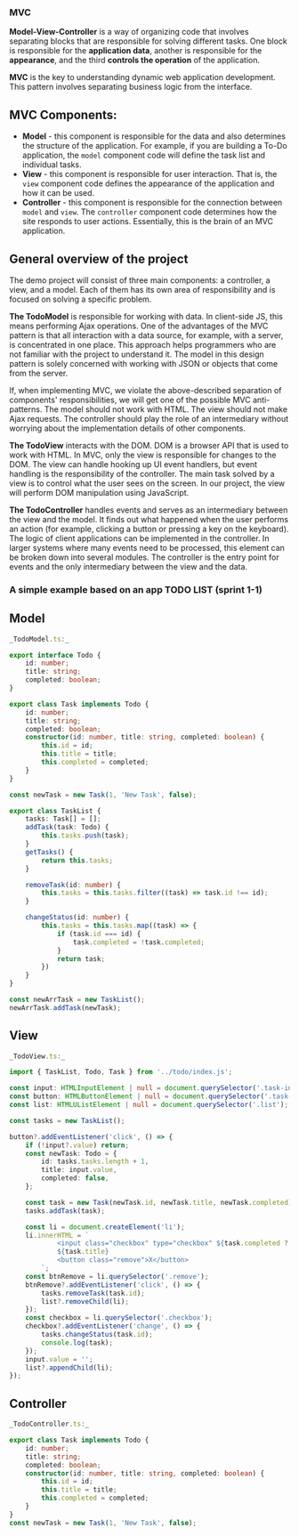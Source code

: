 ### MVC

**Model-View-Controller** is a way of organizing code that involves separating blocks that are responsible for solving different tasks. One block is responsible for the **application data**, another is responsible for the **appearance**, and the third **controls the operation** of the application.

**MVC** is the key to understanding dynamic web application development. This pattern involves separating business logic from the interface.

## MVC Components:

- **Model** - this component is responsible for the data and also determines the structure of the application. For example, if you are building a To-Do application, the `model` component code will define the task list and individual tasks.
- **View** - this component is responsible for user interaction. That is, the `view` component code defines the appearance of the application and how it can be used.
- **Controller** - this component is responsible for the connection between `model` and `view`. The `controller` component code determines how the site responds to user actions. Essentially, this is the brain of an MVC application.

## General overview of the project

The demo project will consist of three main components: a controller, a view, and a model. Each of them has its own area of responsibility and is focused on solving a specific problem.

**The TodoModel** is responsible for working with data. In client-side JS, this means performing Ajax operations. One of the advantages of the MVC pattern is that all interaction with a data source, for example, with a server, is concentrated in one place. This approach helps programmers who are not familiar with the project to understand it. The model in this design pattern is solely concerned with working with JSON or objects that come from the server.

If, when implementing MVC, we violate the above-described separation of components' responsibilities, we will get one of the possible MVC anti-patterns. The model should not work with HTML. The view should not make Ajax requests. The controller should play the role of an intermediary without worrying about the implementation details of other components.

**The TodoView** interacts with the DOM. DOM is a browser API that is used to work with HTML. In MVC, only the view is responsible for changes to the DOM. The view can handle hooking up UI event handlers, but event handling is the responsibility of the controller. The main task solved by a view is to control what the user sees on the screen. In our project, the view will perform DOM manipulation using JavaScript.

**The TodoController** handles events and serves as an intermediary between the view and the model. It finds out what happened when the user performs an action (for example, clicking a button or pressing a key on the keyboard). The logic of client applications can be implemented in the controller. In larger systems where many events need to be processed, this element can be broken down into several modules. The controller is the entry point for events and the only intermediary between the view and the data.


### A simple example based on an app TODO LIST (sprint 1-1)

## Model

```typescript
_TodoModel.ts:_

export interface Todo {
	id: number;
	title: string;
	completed: boolean;
}

export class Task implements Todo {
	id: number;
	title: string;
	completed: boolean;
	constructor(id: number, title: string, completed: boolean) {
		this.id = id;
		this.title = title;
		this.completed = completed;
	}
}

const newTask = new Task(1, 'New Task', false);

export class TaskList {
	tasks: Task[] = [];
	addTask(task: Todo) {
		this.tasks.push(task);
	}
	getTasks() {
		return this.tasks;
	}

	removeTask(id: number) {
		this.tasks = this.tasks.filter((task) => task.id !== id);
	}

	changeStatus(id: number) {
		this.tasks = this.tasks.map((task) => {
			if (task.id === id) {
				task.completed = !task.completed;
			}
			return task;
		})
	}
}

const newArrTask = new TaskList();
newArrTask.addTask(newTask);
```

## View

```typescript
_TodoView.ts:_

import { TaskList, Todo, Task } from '../todo/index.js';

const input: HTMLInputElement | null = document.querySelector('.task-input');
const button: HTMLButtonElement | null = document.querySelector('.task-add');
const list: HTMLUListElement | null = document.querySelector('.list');

const tasks = new TaskList();

button?.addEventListener('click', () => {
	if (!input?.value) return;
	const newTask: Todo = {
		id: tasks.tasks.length + 1,
		title: input.value,
		completed: false,
	};

	const task = new Task(newTask.id, newTask.title, newTask.completed);
	tasks.addTask(task);

	const li = document.createElement('li');
	li.innerHTML = `
			<input class="checkbox" type="checkbox" ${task.completed ? 'checked' : ''} />
			${task.title}
			<button class="remove">X</button>
		`;
	const btnRemove = li.querySelector('.remove');
	btnRemove?.addEventListener('click', () => {
		tasks.removeTask(task.id);
		list?.removeChild(li);
	});
	const checkbox = li.querySelector('.checkbox');
	checkbox?.addEventListener('change', () => {
		tasks.changeStatus(task.id);
		console.log(task);
	});
	input.value = '';
	list?.appendChild(li);
});
```

## Controller

```typescript
_TodoController.ts:_

export class Task implements Todo {
	id: number;
	title: string;
	completed: boolean;
	constructor(id: number, title: string, completed: boolean) {
		this.id = id;
		this.title = title;
		this.completed = completed;
	}
}
const newTask = new Task(1, 'New Task', false);
```